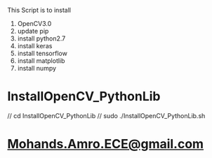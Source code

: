This Script is to install 
1. OpenCV3.0
2. update pip
3. install python2.7
4. install keras
5. install tensorflow
6. install matplotlib
7. install numpy

# InstallOpenCV_PythonLib #

// cd InstallOpenCV_PythonLib
// sudo ./InstallOpenCV_PythonLib.sh

# Mohands.Amro.ECE@gmail.com #
